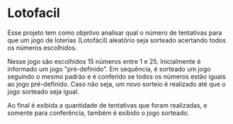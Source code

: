 # Lotofacil

Esse projeto tem como objetivo analisar qual o número de tentativas para que um jogo de loterias (Lotofácil) aleatório seja sorteado acertando todos os números escolhidos.

Nesse jogo são escolhidos 15 números entre 1 e 25.
Inicialmente é informado um jogo "pré-definido".
Em sequência, é sorteado um jogo seguindo o mesmo padrão e é conferido se todos os números estão iguais ao jogo pré-definido.
Caso não seja, um novo sorteio é realizado até que o jogo sorteado seja igual.

Ao final é exibida a quantidade de tentativas que foram realizadas, e somente para conferência, também é exibido o jogo sorteado.
